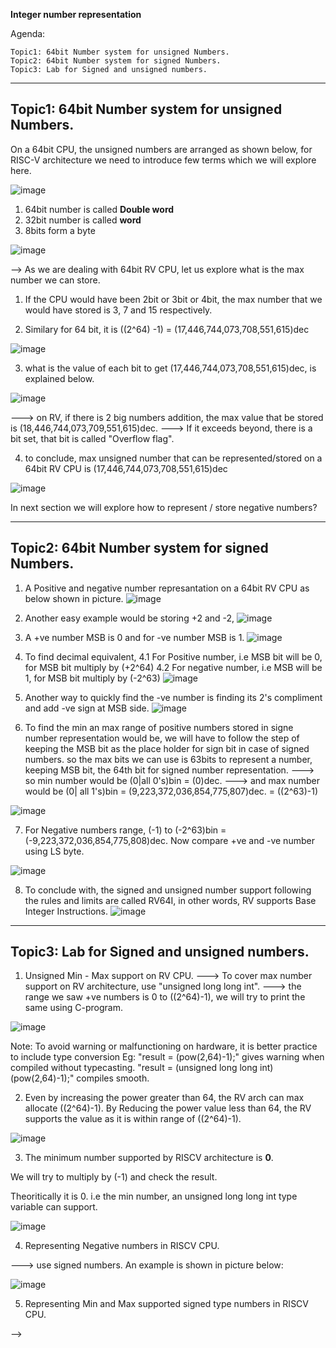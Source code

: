 **Integer number representation**

Agenda:

    Topic1: 64bit Number system for unsigned Numbers.
    Topic2: 64bit Number system for signed Numbers.
    Topic3: Lab for Signed and unsigned numbers.

------------------------------------------------------------------------------------------------------------------
Topic1: 64bit Number system for unsigned Numbers.
------------------------------------------------------------------------------------------------------------------
On a 64bit CPU, the unsigned numbers are arranged as shown below, for RISC-V architecture we need to introduce few terms which we will explore here.

![image](https://github.com/pavankumarka/RISCV-Hardware_Design_Program_by_VSD/assets/22821014/f60d8b05-b72a-45de-b306-8c8a096733e5)

1. 64bit number is called **Double word**
2. 32bit number is called **word**
3. 8bits form a byte
   
![image](https://github.com/pavankumarka/RISCV-Hardware_Design_Program_by_VSD/assets/22821014/cab8d064-b279-4205-a538-272a3d7aec0d)

--> As we are dealing with 64bit RV CPU, let us explore what is the max number we can store.

1. If the CPU would have been 2bit or 3bit or 4bit, the max number that we would have stored is 3, 7 and 15 respectively.
   
2. Similary for 64 bit, it is ((2^64) -1) = (17,446,744,073,708,551,615)dec

![image](https://github.com/pavankumarka/RISCV-Hardware_Design_Program_by_VSD/assets/22821014/c5cea0e0-1379-43b3-8430-70b5447f2116)

3. what is the value of each bit to get (17,446,744,073,708,551,615)dec, is explained below. 

![image](https://github.com/pavankumarka/RISCV-Hardware_Design_Program_by_VSD/assets/22821014/16824dd9-383d-4b6a-b1f4-9e2c368a787b)

---> on RV, if there is 2 big numbers addition, the max value that be stored is (18,446,744,073,709,551,615)dec.
---> If it exceeds beyond, there is a bit set, that bit is called "Overflow flag".

4. to conclude, max unsigned number that can be represented/stored on a 64bit RV CPU is (17,446,744,073,708,551,615)dec

![image](https://github.com/pavankumarka/RISCV-Hardware_Design_Program_by_VSD/assets/22821014/c205ed3d-e2d1-4598-8d4a-c088ca23d5ad)

In next section we will explore how to represent / store negative numbers?

------------------------------------------------------------------------------------------------------------------
Topic2: 64bit Number system for signed Numbers.
------------------------------------------------------------------------------------------------------------------
1. A Positive and negative number represantation on a 64bit RV CPU as below shown in picture.
![image](https://github.com/pavankumarka/RISCV-Hardware_Design_Program_by_VSD/assets/22821014/7cade904-e375-4900-adf1-09450b0bb019)

2. Another easy example would be storing +2 and -2,
![image](https://github.com/pavankumarka/RISCV-Hardware_Design_Program_by_VSD/assets/22821014/11efff5d-c117-470e-b98e-e3d87978a050)

3. A +ve number MSB is 0 and for -ve number MSB is 1.
![image](https://github.com/pavankumarka/RISCV-Hardware_Design_Program_by_VSD/assets/22821014/f621700d-36dd-43d3-9de6-fb946a881701)

4. To find decimal equivalent,
   4.1 For Positive number, i.e MSB bit will be 0, for MSB bit multiply by (+2^64)
   4.2 For negative number, i.e MSB will be 1, for MSB bit multiply by (-2^63)
![image](https://github.com/pavankumarka/RISCV-Hardware_Design_Program_by_VSD/assets/22821014/7f184c57-da2a-465e-a676-520c4478e9cb)

5. Another way to quickly find the -ve number is finding its 2's compliment and add -ve sign at MSB side.
![image](https://github.com/pavankumarka/RISCV-Hardware_Design_Program_by_VSD/assets/22821014/f01d0d11-3830-4f58-ad29-d10fae9247e8)

6. To find the min an max range of positive numbers stored in signe number representation would be, we will have to follow the step of keeping the MSB bit as the place holder for sign bit in case of signed numbers. so the max bits we can use is 63bits to represent a number, keeping MSB bit, the 64th bit for signed number representation.
   ---> so min number would be (0|all 0's)bin = (0)dec.
   ---> and max number would be (0| all 1's)bin = (9,223,372,036,854,775,807)dec. = ((2^63)-1)

 ![image](https://github.com/pavankumarka/RISCV-Hardware_Design_Program_by_VSD/assets/22821014/68e5320a-3203-4064-b7ed-1a974cdc8ab4)

7. For Negative numbers range, (-1) to (-2^63)bin = (-9,223,372,036,854,775,808)dec.
Now compare +ve and -ve number using LS byte.

![image](https://github.com/pavankumarka/RISCV-Hardware_Design_Program_by_VSD/assets/22821014/e543a433-9e4f-4c4a-9c30-741f4085069f)

8. To conclude with, the signed and unsigned number support following the rules and limits are called RV64I, in other words, RV supports Base Integer Instructions.
![image](https://github.com/pavankumarka/RISCV-Hardware_Design_Program_by_VSD/assets/22821014/878d6ac4-3014-4ec9-9e79-1bb7b9dc9f22)

------------------------------------------------------------------------------------------------------------------
Topic3: Lab for Signed and unsigned numbers.
------------------------------------------------------------------------------------------------------------------
1. Unsigned Min - Max support on RV CPU. 
---> To cover max number support on RV architecture, use "unsigned long long int".
---> the range we saw +ve numbers is 0 to ((2^64)-1), we will try to print the same using C-program.

![image](https://github.com/pavankumarka/RISCV-Hardware_Design_Program_by_VSD/assets/22821014/461464ef-9afc-4d86-8a40-83151fa2cd42)

Note: To avoid warning or malfunctioning on hardware, it is better practice to include type conversion 
Eg: "result = (pow(2,64)-1);" gives warning when compiled without typecasting.
    "result = (unsigned long long int)(pow(2,64)-1);" compiles smooth.

2. Even by increasing the power greater than 64, the RV arch can max allocate ((2^64)-1).
   By Reducing the power value less than 64, the RV supports the value as it is within range of ((2^64)-1).

![image](https://github.com/pavankumarka/RISCV-Hardware_Design_Program_by_VSD/assets/22821014/0bb95bd9-06b8-4849-858c-88e404a52e21)

3. The minimum number supported by RISCV architecture is **0**. 

We will try to multiply by (-1) and check the result.

Theoritically it is 0. i.e the min number, an unsigned long long int type variable can support.

![image](https://github.com/pavankumarka/RISCV-Hardware_Design_Program_by_VSD/assets/22821014/bc8afd98-0289-4b50-9181-8f2e8b4c1bb0)

4. Representing Negative numbers in RISCV CPU.

---> use signed numbers. An example is shown in picture below:

![image](https://github.com/pavankumarka/RISCV-Hardware_Design_Program_by_VSD/assets/22821014/a1697a8e-b0bc-48d1-82e7-723f87a6f0d4)

5. Representing Min and Max supported signed type numbers in RISCV CPU.

-->
